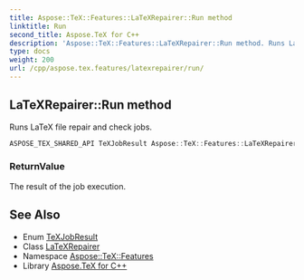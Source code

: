 ```yaml
---
title: Aspose::TeX::Features::LaTeXRepairer::Run method
linktitle: Run
second_title: Aspose.TeX for C++
description: 'Aspose::TeX::Features::LaTeXRepairer::Run method. Runs LaTeX file repair and check jobs in C++.'
type: docs
weight: 200
url: /cpp/aspose.tex.features/latexrepairer/run/
---
```

## LaTeXRepairer::Run method


Runs LaTeX file repair and check jobs.

```cpp
ASPOSE_TEX_SHARED_API TeXJobResult Aspose::TeX::Features::LaTeXRepairer::Run()
```


### ReturnValue

The result of the job execution.

## See Also

* Enum [TeXJobResult](../../../aspose.tex/texjobresult/)
* Class [LaTeXRepairer](../)
* Namespace [Aspose::TeX::Features](../../)
* Library [Aspose.TeX for C++](../../../)
